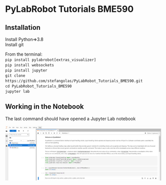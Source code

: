# PyLabRobot Tutorials BME590

## Installation

Install Python=>3.8</br>
Install git</br>


From the terminal:</br>
`pip install pylabrobot[extras_visualizer]`</br>
`pip install websockets`</br>
`pip install jupyter`</br>
`git clone https://github.com/stefangolas/PyLabRobot_Tutorials_BME590.git`</br>
`cd PyLabRobot_Tutorials_BME590`</br>
`jupyter lab`</br>

## Working in the Notebook
 The last command should have opened a Jupyter Lab notebook

 ![image](screenshot.png)
